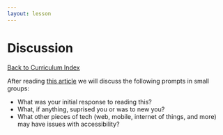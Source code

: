 ```yaml
---
layout: lesson
---
```


# Discussion

<a href="../">Back to Curriculum Index</a>

After reading [this article](https://slate.com/technology/2020/06/twitter-voice-tweets-accessibility.html) we will discuss the following prompts in small groups:

- What was your initial response to reading this?
- What, if anything, suprised you or was to new you?
- What other pieces of tech (web, mobile, internet of things, and more) may have issues with accessibility?
